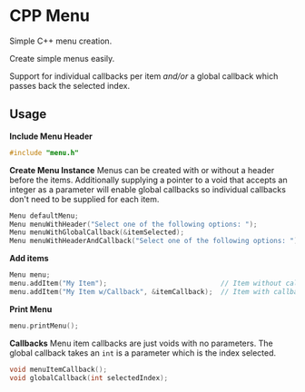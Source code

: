 # CPP Menu
Simple C++ menu creation.

Create simple menus easily.

Support for individual callbacks per item *and/or* a global callback which passes back the selected index.

## Usage

**Include Menu Header**

```c++
#include "menu.h"
```

**Create Menu Instance**
Menus can be created with or without a header before the items.  Additionally supplying a pointer to a void that accepts an integer as a parameter will enable global callbacks so individual callbacks don't need to be supplied for each item. 

```c++
Menu defaultMenu;                                                         // Default menu
Menu menuWithHeader("Select one of the following options: ");             // Menu with header before items
Menu menuWithGlobalCallback(&itemSelected);                               // Menu with global callback
Menu menuWithHeaderAndCallback("Select one of the following options: ");  // Menu with global callback and header
```

**Add items**
```c++
Menu menu;
menu.addItem("My Item");                            // Item without callback
menu.addItem("My Item w/Callback", &itemCallback);  // Item with callback
```
**Print Menu**
```c++
menu.printMenu();
```

**Callbacks**
Menu item callbacks are just voids with no parameters.  The global callback takes an `int` is a parameter which is the index selected.

```c++
void menuItemCallback();
void globalCallback(int selectedIndex);
```
